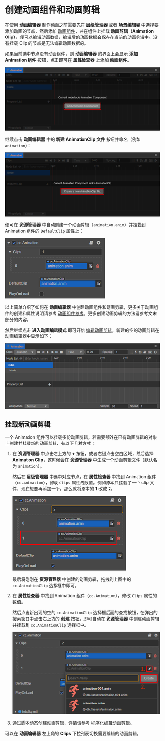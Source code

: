 # 创建动画组件和动画剪辑

在使用 **动画编辑器** 制作动画之前需要先在 **层级管理器** 或者 **场景编辑器** 中选择要添加动画的节点，然后添加 [动画组件](./animation-comp.md)，并在组件上挂载 **动画剪辑（Animation Clip）**，便可以编辑动画数据，编辑后的动画数据会保存在当前的动画剪辑中。没有挂载 Clip 的节点是无法编辑动画数据的。

如果当前选中节点没有动画组件，则 **动画编辑器** 的界面上会显示 **添加 Animation 组件** 按钮，点击即可在 **属性检查器** 上添加 **动画组件**。

![add component](./animation-create/add-component.png)

继续点击 **动画编辑器** 中的 **新建 AnimationClip 文件** 按钮并命名（例如 `animation`）：

![add clip](./animation-create/add-clip.png)

便可在 **资源管理器** 中自动创建一个动画剪辑（`animation.anim`）并挂载到 Animation 组件的 `DefaultClip` 属性上：

![mount clip](./animation-create/mount-clip.png)

以上简单介绍了如何在 **动画编辑器** 中创建动画组件和动画剪辑，更多关于动画组件的创建和属性说明请参考 [动画组件参考](./animation-comp.md)。更多创建动画剪辑的方法请参考文末部分的内容。

然后继续点击 **进入动画编辑模式** 即可开始 [编辑动画剪辑](edit-animation-clip.md)。新建的空的动画剪辑在动画编辑器中显示如下：

![empty clip](./animation-create/empty-clip.png)

## 挂载新动画剪辑

一个 Animation 组件可以挂载多份动画剪辑，若需要额外在已有动画剪辑的对象上创建并挂载新的动画剪辑，有以下几种方式：

1. 在 **资源管理器** 中点击左上方的 **+** 按钮，或者右键点击空白区域，然后选择 **Animation Clip**，这时候会在 **资源管理器** 中生成一个动画剪辑文件（默认名为 `animation`）。

    然后在 **层级管理器** 中选中对应节点，在 **属性检查器** 中找到 Animation 组件（`cc.Animation`），修改 `Clips` 属性的数值。例如原本只挂载了一个 clip 文件，现在想要再添加一个，那么就将原本的 **1** 改成 **2**。

    ![add-clip](./animation-create/add-new-clip.png)

    最后将刚刚在 **资源管理器** 中创建的动画剪辑，拖拽到上图中的 `cc.AnimationClip` 选择框中即可。

2. 在 **属性检查器** 中找到 Animation 组件（`cc.Animation`），修改 `Clips` 属性的数值。

    然后点击新出现的空的 `cc.AnimationClip` 选择框后面的查找按钮，在弹出的搜索窗口中点击右上方的 **创建** 按钮，即可自动在 **资源管理器** 中创建动画剪辑并挂载到 `cc.AnimationClip` 选择框中。

    ![add-clip](./animation-create/add-new-clip2.png)

3. 通过脚本动态创建动画剪辑，详情请参考 [程序化编辑动画剪辑](use-animation-curve.md)。

可以在 **动画编辑器** 左上角的 **Clips** 下拉列表切换需要编辑的动画剪辑。
